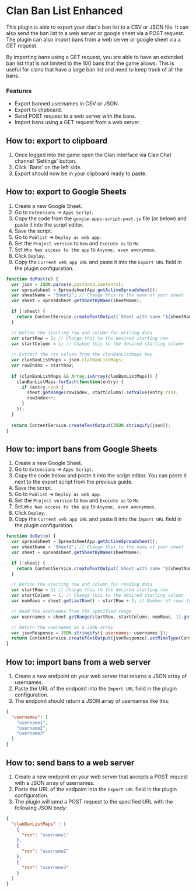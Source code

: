 
# Clan Ban List Enhanced
This plugin is able to export your clan's ban list to a CSV or JSON file.
It can also send the ban list to a web server or google sheet via a POST request.
The plugin can also import bans from a web server or google sheet via a GET request.

By importing bans using a GET request, you are able to have an extended ban list that is not limited to the 100 bans that the game allows. This is useful for clans that have a large ban list and need to keep track of all the bans.

### Features
* Export banned usernames in CSV or JSON.
* Export to clipboard.
* Send POST request to a web server with the bans.
* Import bans using a GET request from a web server.


## How to: export to clipboard
1. Once logged into the game open the Clan interface via Clan Chat channel 'Settings' button.
2. Click 'Bans' on the left side.
3. Export should now be in your clipboard ready to paste.



## How to: export to Google Sheets
1. Create a new Google Sheet.
2. Go to `Extensions` -> `Apps Script`.
3. Copy the code from the `google-apps-script-post.js` file (or below) and paste it into the script editor.
4. Save the script.
5. Go to `Publish` -> `Deploy as web app`.
6. Set the `Project version` to `New` and `Execute as` to `Me`.
7. Set `Who has access to the app` to `Anyone, even anonymous`.
8. Click `Deploy`.
9. Copy the `Current web app URL` and paste it into the `Export URL` field in the plugin configuration.
```javascript
function doPost(e) {
  var json = JSON.parse(e.postData.contents);
  var spreadsheet = SpreadsheetApp.getActiveSpreadsheet();
  var sheetName = 'Sheet1'; // Change this to the name of your sheet
  var sheet = spreadsheet.getSheetByName(sheetName);

  if (!sheet) {
    return ContentService.createTextOutput(`Sheet with name "${sheetName}" not found.`);
  }

  // Define the starting row and column for writing data
  var startRow = 2; // Change this to the desired starting row
  var startColumn = 1; // Change this to the desired starting column
  
  // Extract the rsn values from the clanBanListMaps key
  var clanBanListMaps = json.clanBanListMaps;
  var rowIndex = startRow;
  
  if (clanBanListMaps && Array.isArray(clanBanListMaps)) {
    clanBanListMaps.forEach(function(entry) {
      if (entry.rsn) {
        sheet.getRange(rowIndex, startColumn).setValue(entry.rsn);
        rowIndex++;
      }
    });
  }
  
  return ContentService.createTextOutput(JSON.stringify(json));
}
```




## How to: import bans from Google Sheets

1. Create a new Google Sheet.
2. Go to `Extensions` -> `Apps Script`.
3. Copy the code below and paste it into the script editor. You can paste it next to the export script from the previous guide.
4. Save the script.
5. Go to `Publish` -> `Deploy as web app`.
6. Set the `Project version` to `New` and `Execute as` to `Me`.
7. Set `Who has access to the app` to `Anyone, even anonymous`.
8. Click `Deploy`.
9. Copy the `Current web app URL` and paste it into the `Import URL` field in the plugin configuration.

```javascript
function doGet(e) {
  var spreadsheet = SpreadsheetApp.getActiveSpreadsheet();
  var sheetName = 'Sheet1'; // Change this to the name of your sheet
  var sheet = spreadsheet.getSheetByName(sheetName);

  if (!sheet) {
    return ContentService.createTextOutput(`Sheet with name "${sheetName}" not found.`);
  }

  // Define the starting row and column for reading data
  var startRow = 2; // Change this to the desired starting row
  var startColumn = 1; // Change this to the desired starting column
  var numRows = sheet.getLastRow() - startRow + 1; // Number of rows to read

  // Read the usernames from the specified range
  var usernames = sheet.getRange(startRow, startColumn, numRows, 1).getValues().flat().filter(String);

  // Return the usernames as a JSON array
  var jsonResponse = JSON.stringify({ usernames: usernames });
  return ContentService.createTextOutput(jsonResponse).setMimeType(ContentService.MimeType.JSON);
}
```


## How to: import bans from a web server

1. Create a new endpoint on your web server that returns a JSON array of usernames.
2. Paste the URL of the endpoint into the `Import URL` field in the plugin configuration.
3. The endpoint should return a JSON array of usernames like this:
```json
{
  "usernames": [
    "username1",
    "username2",
    "username3"
  ]
}
```

## How to: send bans to a web server

1. Create a new endpoint on your web server that accepts a POST request with a JSON array of usernames.
2. Paste the URL of the endpoint into the `Export URL` field in the plugin configuration.
3. The plugin will send a POST request to the specified URL with the following JSON body:
```json
{
  "clanBanListMaps" : [
    {
      "rsn": "username1"
    },
    {
      "rsn": "username2"
    },
    {
      "rsn": "username3"
    }
  ]
}
```
